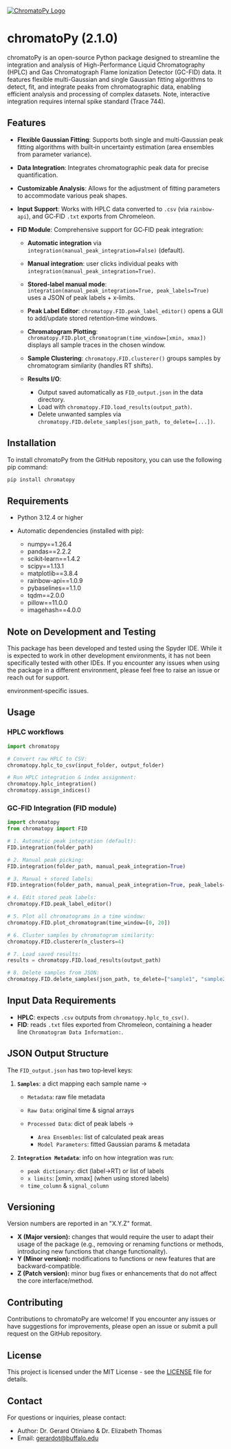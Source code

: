 [![ChromatoPy Logo](misc/chromatoPy.png)](https://github.com/GerardOtiniano/chromatoPy/blob/2b36a74ed639d5c30ae1e143843c1532b0a84237/misc/chromatoPy.png)

# chromatoPy (2.1.0)

chromatoPy is an open-source Python package designed to streamline the integration and analysis of High-Performance Liquid Chromatography (HPLC) and Gas Chromatograph Flame Ionization Detector (GC-FID) data. It features flexible multi-Gaussian and single Gaussian fitting algorithms to detect, fit, and integrate peaks from chromatographic data, enabling efficient analysis and processing of complex datasets. Note, interactive integration requires internal spike standard (Trace 744).

## Features

* **Flexible Gaussian Fitting**: Supports both single and multi‑Gaussian peak fitting algorithms with built‑in uncertainty estimation (area ensembles from parameter variance).
* **Data Integration**: Integrates chromatographic peak data for precise quantification.
* **Customizable Analysis**: Allows for the adjustment of fitting parameters to accommodate various peak shapes.
* **Input Support**: Works with HPLC data converted to `.csv` (via `rainbow-api`), and GC‑FID `.txt` exports from Chromeleon.
* **FID Module**: Comprehensive support for GC‑FID peak integration:

  * **Automatic integration** via `integration(manual_peak_integration=False)` (default).
  * **Manual integration**: user clicks individual peaks with `integration(manual_peak_integration=True)`.
  * **Stored‑label manual mode**: `integration(manual_peak_integration=True, peak_labels=True)` uses a JSON of peak labels + x‑limits.
  * **Peak Label Editor**: `chromatopy.FID.peak_label_editor()` opens a GUI to add/update stored retention‑time windows.
  * **Chromatogram Plotting**: `chromatopy.FID.plot_chromatogram(time_window=[xmin, xmax])` displays all sample traces in the chosen window.
  * **Sample Clustering**: `chromatopy.FID.clusterer()` groups samples by chromatogram similarity (handles RT shifts).
  * **Results I/O**:

    * Output saved automatically as `FID_output.json` in the data directory.
    * Load with `chromatopy.FID.load_results(output_path)`.
    * Delete unwanted samples via `chromatopy.FID.delete_samples(json_path, to_delete=[...])`.


## Installation

To install chromatoPy from the GitHub repository, you can use the following pip command:

```bash
pip install chromatopy
```

## Requirements

* Python 3.12.4 or higher
* Automatic dependencies (installed with pip):

  * numpy==1.26.4
  * pandas==2.2.2
  * scikit‑learn==1.4.2
  * scipy==1.13.1
  * matplotlib==3.8.4
  * rainbow-api==1.0.9
  * pybaselines==1.1.0
  * tqdm==2.0.0
  * pillow==11.0.0
  * imagehash==4.0.0

## Note on Development and Testing

This package has been developed and tested using the Spyder IDE. While it is expected to work in other development environments, it has not been specifically tested with other IDEs. If you encounter any issues when using the package in a different environment, please feel free to raise an issue or reach out for support.

environment‑specific issues.

## Usage

### HPLC workflows

```python
import chromatopy

# Convert raw HPLC to CSV:
chromatopy.hplc_to_csv(input_folder, output_folder)

# Run HPLC integration & index assignment:
chromatopy.hplc_integration()
chromatopy.assign_indices()
```

### GC‑FID Integration (FID module)

```python
import chromatopy
from chromatopy import FID

# 1. Automatic peak integration (default):
FID.integration(folder_path)

# 2. Manual peak picking:
FID.integration(folder_path, manual_peak_integration=True)

# 3. Manual + stored labels:
FID.integration(folder_path, manual_peak_integration=True, peak_labels=True)

# 4. Edit stored peak labels:
chromatopy.FID.peak_label_editor()

# 5. Plot all chromatograms in a time window:
chromatopy.FID.plot_chromatogram(time_window=[0, 20])

# 6. Cluster samples by chromatogram similarity:
chromatopy.FID.clusterer(n_clusters=4)

# 7. Load saved results:
results = chromatopy.FID.load_results(output_path)

# 8. Delete samples from JSON:
chromatopy.FID.delete_samples(json_path, to_delete=["sample1", "sample2"])
```

## Input Data Requirements

* **HPLC**: expects `.csv` outputs from `chromatopy.hplc_to_csv()`.
* **FID**: reads `.txt` files exported from Chromeleon, containing a header line `Chromatogram Data Information:`.

## JSON Output Structure

The `FID_output.json` has two top‑level keys:

1. **`Samples`**: a dict mapping each sample name →

   * `Metadata`: raw file metadata
   * `Raw Data`: original time & signal arrays
   * `Processed Data`: dict of peak labels →

     * `Area Ensembles`: list of calculated peak areas
     * `Model Parameters`: fitted Gaussian params & metadata

2. **`Integration Metadata`**: info on how integration was run:

   * `peak dictionary`: dict (label→RT) or list of labels
   * `x limits`: \[xmin, xmax] (when using stored labels)
   * `time_column` & `signal_column`

## Versioning

Version numbers are reported in an "X.Y.Z" format.

- **X (Major version):** changes that would require the user to adapt their usage of the package (e.g., removing or renaming functions or methods, introducing new functions that change functionality).
- **Y (Minor version):** modifications to functions or new features that are backward-compatible.
- **Z (Patch version):** minor bug fixes or enhancements that do not affect the core interface/method.

## Contributing

Contributions to chromatoPy are welcome! If you encounter any issues or have suggestions for improvements, please open an issue or submit a pull request on the GitHub repository.

## License

This project is licensed under the MIT License - see the [LICENSE](LICENSE) file for details.

## Contact

For questions or inquiries, please contact:

- Author: Dr. Gerard Otiniano & Dr. Elizabeth Thomas
- Email: gerardot@buffalo.edu
